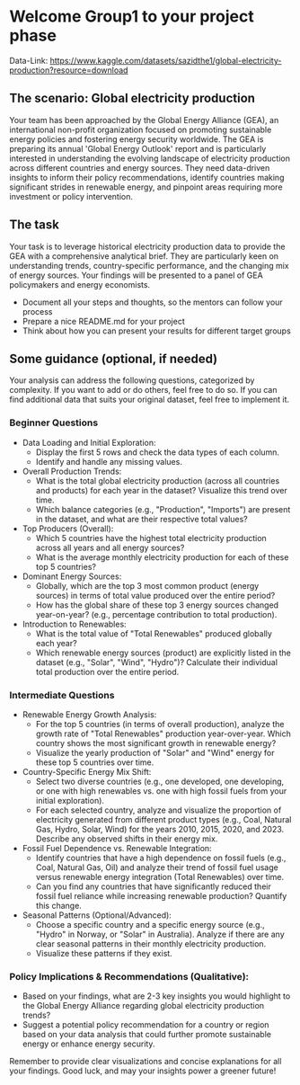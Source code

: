 # Welcome Group1 to your project phase

Data-Link: https://www.kaggle.com/datasets/sazidthe1/global-electricity-production?resource=download

## The scenario: Global electricity production
Your team has been approached by the Global Energy Alliance (GEA), an international non-profit organization focused on promoting sustainable energy policies and fostering energy security worldwide.
The GEA is preparing its annual 'Global Energy Outlook' report and is particularly interested in understanding the evolving landscape of electricity production across different countries and energy sources. They need data-driven insights to inform their policy recommendations, identify countries making significant strides in renewable energy, and pinpoint areas requiring more investment or policy intervention.

## The task
Your task is to leverage historical electricity production data to provide the GEA with a comprehensive analytical brief. They are particularly keen on understanding trends, country-specific performance, and the changing mix of energy sources. Your findings will be presented to a panel of GEA policymakers and energy economists.

- Document all your steps and thoughts, so the mentors can follow your process
- Prepare a nice README.md for your project
- Think about how you can present your results for different target groups

## Some guidance (optional, if needed)
Your analysis can address the following questions, categorized by complexity.
If you want to add or do others, feel free to do so. 
If you can find additional data that suits your original dataset, feel free to implement it.

### Beginner Questions
- Data Loading and Initial Exploration:
    - Display the first 5 rows and check the data types of each column.
    - Identify and handle any missing values.
- Overall Production Trends:
    - What is the total global electricity production (across all countries and products) for each year in the dataset? Visualize this trend over time.
    - Which balance categories (e.g., "Production", "Imports") are present in the dataset, and what are their respective total values?
- Top Producers (Overall):
    - Which 5 countries have the highest total electricity production across all years and all energy sources?
    - What is the average monthly electricity production for each of these top 5 countries?
- Dominant Energy Sources:
    - Globally, which are the top 3 most common product (energy sources) in terms of total value produced over the entire period?
    - How has the global share of these top 3 energy sources changed year-on-year? (e.g., percentage contribution to total production).
- Introduction to Renewables:
    - What is the total value of "Total Renewables" produced globally each year?
    - Which renewable energy sources (product) are explicitly listed in the dataset (e.g., "Solar", "Wind", "Hydro")? Calculate their individual total production over the entire period.
### Intermediate Questions
- Renewable Energy Growth Analysis:
    - For the top 5 countries (in terms of overall production), analyze the growth rate of "Total Renewables" production year-over-year. Which country shows the most significant growth in renewable energy?
    - Visualize the yearly production of "Solar" and "Wind" energy for these top 5 countries over time.
- Country-Specific Energy Mix Shift:
    - Select two diverse countries (e.g., one developed, one developing, or one with high renewables vs. one with high fossil fuels from your initial exploration).
    - For each selected country, analyze and visualize the proportion of electricity generated from different product types (e.g., Coal, Natural Gas, Hydro, Solar, Wind) for the years 2010, 2015, 2020, and 2023. Describe any observed shifts in their energy mix.
- Fossil Fuel Dependence vs. Renewable Integration:
    - Identify countries that have a high dependence on fossil fuels (e.g., Coal, Natural Gas, Oil) and analyze their trend of fossil fuel usage versus renewable energy integration (Total Renewables) over time.
    - Can you find any countries that have significantly reduced their fossil fuel reliance while increasing renewable production? Quantify this change.
- Seasonal Patterns (Optional/Advanced):
    - Choose a specific country and a specific energy source (e.g., "Hydro" in Norway, or "Solar" in Australia). Analyze if there are any clear seasonal patterns in their monthly electricity production.
    - Visualize these patterns if they exist.
### Policy Implications & Recommendations (Qualitative):
- Based on your findings, what are 2-3 key insights you would highlight to the Global Energy Alliance regarding global electricity production trends?
- Suggest a potential policy recommendation for a country or region based on your data analysis that could further promote sustainable energy or enhance energy security.

Remember to provide clear visualizations and concise explanations for all your findings. Good luck, and may your insights power a greener future!
